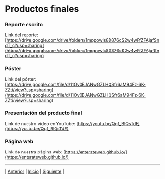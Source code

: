 # Productos finales

### Reporte escrito

Link del reporte: [https://drive.google.com/drive/folders/1mppowls8D876cS2w4wFfZFAjafSndT_c?usp=sharing](https://drive.google.com/drive/folders/1mppowls8D876cS2w4wFfZFAjafSndT_c?usp=sharing)

### Póster

Link del póster: [https://drive.google.com/file/d/11Ov0EJANwGZLHQSfr6aM94Fz-6K-ZZti/view?usp=sharing](https://drive.google.com/file/d/11Ov0EJANwGZLHQSfr6aM94Fz-6K-ZZti/view?usp=sharing)

### Presentación del producto final

Link de nuestro video en YouTube: [https://youtu.be/Qqf_BIQsTdE](https://youtu.be/Qqf_BIQsTdE)

### Página web

Link de nuestra página web: [https://enterateweb.github.io/](https://enterateweb.github.io/)






***
| [Anterior](https://github.com/Geovanna-med/Enterate/blob/main/Documentos/Competencias.md#competencias-de-la-asignatura "Anterior") 
| [Inicio](https://github.com/Geovanna-med/Enterate "Inicio") 
| [Siguiente](https://github.com/Geovanna-med/Enterate/blob/main/Documentos/Bit%C3%A1cora.md "Siguiente") |

